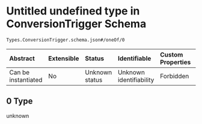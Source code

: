 # Untitled undefined type in ConversionTrigger Schema

```txt
Types.ConversionTrigger.schema.json#/oneOf/0
```



| Abstract            | Extensible | Status         | Identifiable            | Custom Properties | Additional Properties | Access Restrictions | Defined In                                                                                      |
| :------------------ | :--------- | :------------- | :---------------------- | :---------------- | :-------------------- | :------------------ | :---------------------------------------------------------------------------------------------- |
| Can be instantiated | No         | Unknown status | Unknown identifiability | Forbidden         | Allowed               | none                | [ConversionTrigger.schema.json*](../types/ConversionTrigger.schema.json "open original schema") |

## 0 Type

unknown
